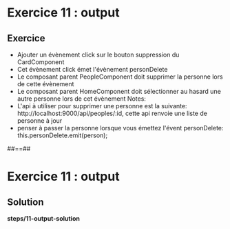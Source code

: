 <!-- .slide: class="exercice" -->
# Exercice 11 : output
## Exercice

- Ajouter un évènement click sur le bouton suppression du CardComponent
- Cet évènement click émet l'évènement personDelete
- Le composant parent PeopleComponent doit supprimer la personne lors de cette évènement
- Le composant parent HomeComponent doit sélectionner au hasard une autre personne lors de cet évènement
Notes:
- L'api à utiliser pour supprimer une personne est la suivante: http://localhost:9000/api/peoples/:id, cette api renvoie une liste de personne à jour
- penser à passer la personne lorsque vous émettez l'évent personDelete: this.personDelete.emit(person);

##==##

<!-- .slide: class="exercice full-center" -->
# Exercice 11 : output
## Solution
<b>steps/11-output-solution</b>
